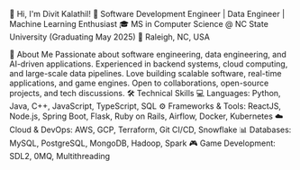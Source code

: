👋 Hi, I'm Divit Kalathil!
🚀 Software Development Engineer | Data Engineer | Machine Learning Enthusiast
🎓 MS in Computer Science @ NC State University (Graduating May 2025)
📍 Raleigh, NC, USA

🔹 About Me
Passionate about software engineering, data engineering, and AI-driven applications.
Experienced in backend systems, cloud computing, and large-scale data pipelines.
Love building scalable software, real-time applications, and game engines.
Open to collaborations, open-source projects, and tech discussions.
🛠️ Technical Skills
💻 Languages: Python, Java, C++, JavaScript, TypeScript, SQL
⚙️ Frameworks & Tools: ReactJS, Node.js, Spring Boot, Flask, Ruby on Rails, Airflow, Docker, Kubernetes
☁️ Cloud & DevOps: AWS, GCP, Terraform, Git CI/CD, Snowflake
📊 Databases: MySQL, PostgreSQL, MongoDB, Hadoop, Spark
🎮 Game Development: SDL2, 0MQ, Multithreading

